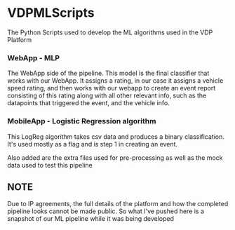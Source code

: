 # VDPMLScripts
The Python Scripts used to develop the ML algorithms used in the VDP Platform
### WebApp - MLP
The WebApp side of the pipeline. This model is the final classifier that works with our WebApp. It assigns a rating, in our case it assigns a vehicle speed rating, and then works with our webapp to create an event report consisting of this rating along with all other relevant info, such as the datapoints that triggered the event, and the vehicle info.

### MobileApp - Logistic Regression algorithm
This LogReg algorithm takes csv data and produces a binary classification. It's used mostly as a flag and is step 1 in creating an event.

Also added are the extra files used for pre-processing as well as the mock data used to test this pipeline

## NOTE
Due to IP agreements, the full details of the platform and how the completed pipeline looks cannot be made public. So what I've pushed here is a snapshot of our ML pipeline while it was being developed
